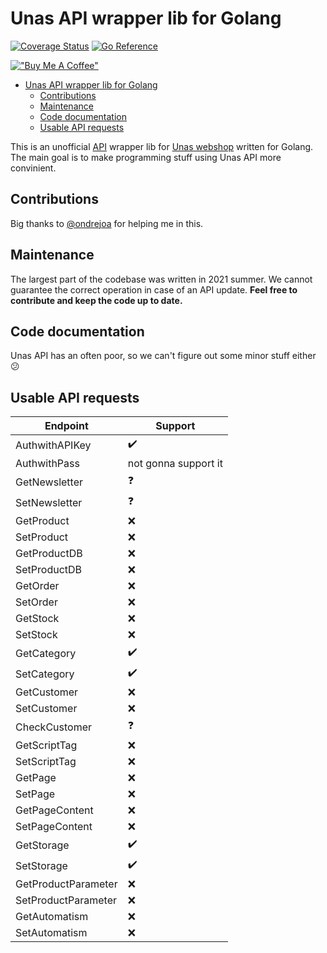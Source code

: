 # Unas API wrapper lib for Golang
[![Coverage Status](https://coveralls.io/repos/github/perryd01/unaswrappergo/badge.svg?branch=main)](https://coveralls.io/github/perryd01/unaswrappergo?branch=main) [![Go Reference](https://pkg.go.dev/badge/github.com/perryd01/unaswrappergo.svg)](https://pkg.go.dev/github.com/perryd01/unaswrappergo)

[!["Buy Me A Coffee"](https://www.buymeacoffee.com/assets/img/custom_images/orange_img.png)](https://www.buymeacoffee.com/perrydlol)

- [Unas API wrapper lib for Golang](#unas-api-wrapper-lib-for-golang)
  - [Contributions](#contributions)
  - [Maintenance](#maintenance)
  - [Code documentation](#code-documentation)
  - [Usable API requests](#usable-api-requests)


This is an unofficial [API](https://unas.hu/tudastar/api) wrapper lib for [Unas webshop](https://unas.hu/) written for Golang. The main goal is to make programming stuff using Unas API more convinient.
## Contributions
Big thanks to [@ondrejoa](https://github.com/ondrejoa) for helping me in this.

## Maintenance
The largest part of the codebase was written in 2021 summer. We cannot guarantee the correct operation in case of an API update. **Feel free to contribute and keep the code up to date.**

## Code documentation
Unas API has an often poor, so we can't figure out some minor stuff either :confused:

## Usable API requests

| Endpoint            | Support              |
|---------------------|----------------------|
| AuthwithAPIKey      | :heavy_check_mark:   |
| AuthwithPass        | not gonna support it |
| GetNewsletter       | :question:           |
| SetNewsletter       | :question:           |
| GetProduct          | :x:                  |
| SetProduct          | :x:                  |
| GetProductDB        | :x:                  |
| SetProductDB        | :x:                  |
| GetOrder            | :x:                  |
| SetOrder            | :x:                  |
| GetStock            | :x:                  |
| SetStock            | :x:                  |
| GetCategory         | :heavy_check_mark:   |
| SetCategory         | :heavy_check_mark:   |
| GetCustomer         | :x:                  |
| SetCustomer         | :x:                  |
| CheckCustomer       | :question:           |
| GetScriptTag        | :x:                  |
| SetScriptTag        | :x:                  |
| GetPage             | :x:                  |
| SetPage             | :x:                  |
| GetPageContent      | :x:                  |
| SetPageContent      | :x:                  |
| GetStorage          | :heavy_check_mark:   |
| SetStorage          | :heavy_check_mark:   |
| GetProductParameter | :x:                  |
| SetProductParameter | :x:                  |
| GetAutomatism       | :x:                  |
| SetAutomatism       | :x:                  |